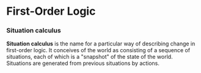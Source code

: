 # First-Order Logic

### Situation calculus
**Situation calculus** is the name for a particular way of describing change in first-order logic. It conceives of the world as consisting of a sequence of situations, each of which is a "snapshot" of the state of the world. Situations are generated from previous situations by actions.